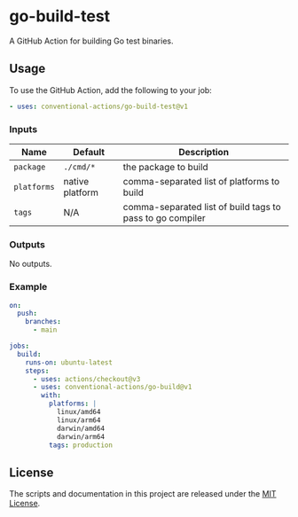 # go-build-test

A GitHub Action for building Go test binaries.

## Usage

To use the GitHub Action, add the following to your job:

```yaml
- uses: conventional-actions/go-build-test@v1
```

### Inputs

| Name          | Default         | Description                                                |
|---------------|-----------------|------------------------------------------------------------|
| `package`     | `./cmd/*`       | the package to build                                       |
| `platforms`   | native platform | comma-separated list of platforms to build                 |
| `tags`        | N/A             | comma-separated list of build tags to pass to go compiler  |

### Outputs

No outputs.

### Example

```yaml
on:
  push:
    branches:
      - main

jobs:
  build:
    runs-on: ubuntu-latest
    steps:
      - uses: actions/checkout@v3
      - uses: conventional-actions/go-build@v1
        with:
          platforms: |
            linux/amd64
            linux/arm64
            darwin/amd64
            darwin/arm64
          tags: production
```

## License

The scripts and documentation in this project are released under the [MIT License](LICENSE).

